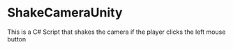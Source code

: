 # ShakeCameraUnity
This is a C# Script that shakes the camera if the player clicks the left mouse button
